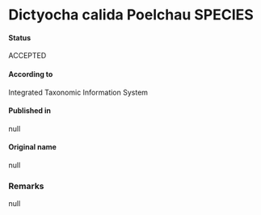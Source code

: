 Dictyocha calida Poelchau SPECIES
=======

#### Status
ACCEPTED

#### According to
Integrated Taxonomic Information System

#### Published in
null

#### Original name
null

### Remarks
null
